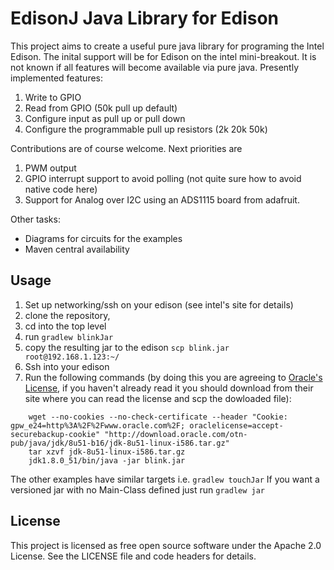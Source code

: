 EdisonJ Java Library for Edison
===============================

This project aims to create a useful pure java library for programing the Intel Edison. The
inital support will be for Edison on the intel mini-breakout. It is not known if all
features will become available via pure java. Presently implemented features:

1. Write to GPIO
2. Read from GPIO (50k pull up default)
3. Configure input as pull up or pull down
4. Configure the programmable pull up resistors (2k 20k 50k)

Contributions are of course welcome. Next priorities are
 
1. PWM output 
1. GPIO interrupt support to avoid polling (not quite sure how to avoid native code here)
1. Support for Analog over I2C using an ADS1115 board from adafruit.

Other tasks:

 - Diagrams for circuits for the examples
 - Maven central availability
 
Usage
-----
 
 1. Set up networking/ssh on your edison (see intel's site for details)
 2. clone the repository, 
 3. cd into the top level
 4. run `gradlew blinkJar`
 5. copy the resulting jar to the edison `scp blink.jar root@192.168.1.123:~/`
 5. Ssh into your edison
 6. Run the following commands (by doing this you are agreeing to [Oracle's License](http://www.oracle.com/technetwork/java/javase/terms/license/index.html), if you haven't already read it you should download from their site where you can read the license and scp the dowloaded file): 
 
```
    wget --no-cookies --no-check-certificate --header "Cookie: gpw_e24=http%3A%2F%2Fwww.oracle.com%2F; oraclelicense=accept-securebackup-cookie" "http://download.oracle.com/otn-pub/java/jdk/8u51-b16/jdk-8u51-linux-i586.tar.gz"
    tar xzvf jdk-8u51-linux-i586.tar.gz
    jdk1.8.0_51/bin/java -jar blink.jar
```
    
The other examples have similar targets i.e. `gradlew touchJar` If you want a versioned jar 
with no Main-Class defined just run `gradlew jar`

License
-------

This project is licensed as free open source software under the Apache 2.0 License.
See the LICENSE file and code headers for details.